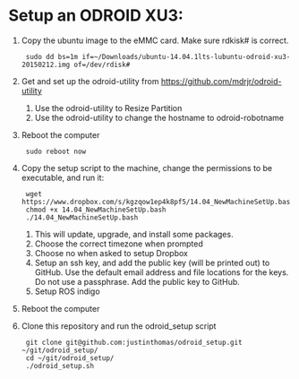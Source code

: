 Setup an ODROID XU3:
======

1. Copy the ubuntu image to the eMMC card. Make sure rdkisk# is correct.

        sudo dd bs=1m if=~/Downloads/ubuntu-14.04.1lts-lubuntu-odroid-xu3-20150212.img of=/dev/rdisk#

2. Get and set up the odroid-utility from https://github.com/mdrjr/odroid-utility

    1. Use the odroid-utility to Resize Partition
    2. Use the odroid-utility to change the hostname to odroid-robotname
    
4. Reboot the computer

        sudo reboot now

5. Copy the setup script to the machine, change the permissions to be executable, and run it:

        wget https://www.dropbox.com/s/kgzqow1ep4k8pf5/14.04_NewMachineSetUp.bash
        chmod +x 14.04_NewMachineSetUp.bash
        ./14.04_NewMachineSetUp.bash

    1. This will update, upgrade, and install some packages.
    2. Choose the correct timezone when prompted
    3. Choose no when asked to setup Dropbox
    4. Setup an ssh key, and add the public key (will be printed out) to GitHub. Use the default email address and file locations for the keys. Do not use a passphrase. Add the public key to GitHub.
    5. Setup ROS indigo
    
6. Reboot the computer
    
4. Clone this repository and run the odroid_setup script

        git clone git@github.com:justinthomas/odroid_setup.git ~/git/odroid_setup/
        cd ~/git/odroid_setup/
        ./odroid_setup.sh
